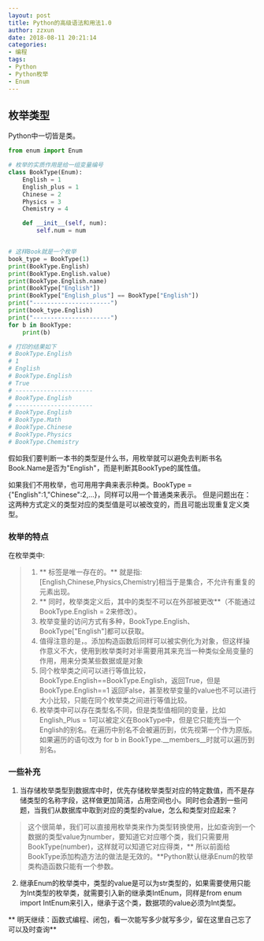 ```yaml
---
layout: post
title: Python的高级语法和用法1.0
author: zzxun
date: 2018-08-11 20:21:14
categories:
- 编程
tags:
- Python
- Python枚举
- Enum
---
```


## 枚举类型 ##
Python中一切皆是类。
~~~python 
from enum import Enum

# 枚举的实质作用是给一组变量编号
class BookType(Enum):
    English = 1
    English_plus = 1
    Chinese = 2
    Physics = 3
    Chemistry = 4

    def __init__(self, num):
        self.num = num


# 这样Book就是一个枚举
book_type = BookType(1)
print(BookType.English)
print(BookType.English.value)
print(BookType.English.name)
print(BookType["English"])
print(BookType["English_plus"] == BookType["English"])
print("----------------------")
print(book_type.English)
print("----------------------")
for b in BookType:
    print(b)

# 打印的结果如下
# BookType.English
# 1
# English
# BookType.English
# True
# ----------------------
# BookType.English
# ----------------------
# BookType.English
# BookType.Math
# BookType.Chinese
# BookType.Physics
# BookType.Chemistry
~~~
假如我们要判断一本书的类型是什么书，用枚举就可以避免去判断书名Book.Name是否为"English"，而是判断其BookType的属性值。

如果我们不用枚举，也可用用字典来表示种类。BookType = {"English":1,"Chinese":2,...}，同样可以用一个普通类来表示。
但是问题出在：这两种方式定义的类型对应的类型值是可以被改变的，而且可能出现重复定义类型。
### 枚举的特点 ###
在枚举类中:
>1. ** 标签是唯一存在的。** 就是指:[English,Chinese,Physics,Chemistry]相当于是集合，不允许有重复的元素出现。
>2. ** 同时，枚举类定义后，其中的类型不可以在外部被更改**（不能通过BookType.English = 2来修改）。
>3. 枚举变量的访问方式有多种，BookType.English、BookType["English"]都可以获取。
>4. 值得注意的是，。添加构造函数后同样可以被实例化为对象，但这样操作意义不大，使用到枚举类时对半需要用其来充当一种类似全局变量的作用，用来分类某些数据或是对象
>5. 同个枚举类之间可以进行等值比较，BookType.English==BookType.English，返回True，但是BookType.English==1 返回False，甚至枚举变量的value也不可以进行大小比较，只能在同个枚举类之间进行等值比较。
>6. 枚举类中可以存在类型名不同，但是类型值相同的变量，比如English_Plus = 1可以被定义在BookType中，但是它只能充当一个English的别名。在遍历中别名不会被遍历到，优先视第一个作为原版。如果遍历的语句改为 for b in BookType.__members__时就可以遍历到别名。

### 一些补充 ###
1. 当存储枚举类型到数据库中时，优先存储枚举类型对应的特定数值，而不是存储类型的名称字段，这样做更加简洁，占用空间也小。同时也会遇到一些问题，当我们从数据库中取到对应的类型的value，怎么和类型对应起来？
> 这个很简单，我们可以直接用枚举类来作为类型转换使用，比如查询到一个数据的类型value为number，要知道它对应哪个类，我们只需要用BookType(number)，这样就可以知道它对应得类，** 所以前面给BookType添加构造方法的做法是无效的。**Python默认继承Enum的枚举类构造函数只能有一个参数。
2. 继承Enum的枚举类中，类型的value是可以为str类型的，如果需要使用只能为Int类型的枚举类，就需要引入新的继承类IntEnum，同样是from enum import IntEnum来引入，继承于这个类，数据项的value必须为Int类型。

** 明天继续：函数式编程、闭包，看一次能写多少就写多少，留在这里自己忘了可以及时查询**
